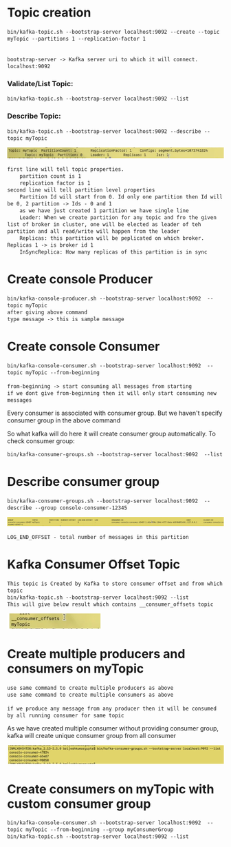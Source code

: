 
# Topic creation

    bin/kafka-topic.sh --bootstrap-server localhost:9092 --create --topic myTopic --partitions 1 --replication-factor 1


    bootstrap-server -> Kafka server uri to which it will connect. localhost:9092


### Validate/List Topic:

    bin/kafka-topic.sh --bootstrap-server localhost:9092 --list


### Describe Topic:

    bin/kafka-topic.sh --bootstrap-server localhost:9092 --describe --topic myTopic

![img.png](1_topic_desc.png)

    first line will tell topic properties.
        partition count is 1
        replication factor is 1
    second line will tell partition level properties
        Partition Id will start from 0. Id only one partition then Id will be 0, 2 partition -> Ids - 0 and 1
        as we have just created 1 partition we have single line
        Leader: When we create partition for any topic and fro the given list of broker in cluster, one will be elected as leader of teh partition and all read/write will happen from the leader
        Replicas: this partition will be peplicated on which broker. Replicas 1 -> is broker id 1
        InSyncReplica: How many replicas of this partition is in sync


# Create console Producer

    bin/kafka-console-producer.sh --bootstrap-server localhost:9092  --topic myTopic 
    after giving above command
    type message -> this is sample message

# Create console Consumer

    bin/kafka-console-consumer.sh --bootstrap-server localhost:9092  --topic myTopic --from-beginning
    
    from-beginning -> start consuming all messages from starting
    if we dont give from-beginning then it will only start consuming new messages

Every consumer is associated with consumer group. But we haven't specify consumer group in the above command

So what kafka will do here it will create consumer group automatically. To check consumer group:

    bin/kafka-consumer-groups.sh --bootstrap-server localhost:9092  --list

# Describe consumer group

    bin/kafka-consumer-groups.sh --bootstrap-server localhost:9092  --describe --group console-consumer-12345
    
![img_1.png](2_consumer_group_desc.png)

    LOG_END_OFFSET - total number of messages in this partition

# Kafka Consumer Offset Topic

    This topic is Created by Kafka to store consumer offset and from which topic
    bin/kafka-topic.sh --bootstrap-server localhost:9092 --list
    This will give below result which contains __consumer_offsets topic

![img.png](3_consumer_offset.png)


# Create multiple producers and consumers on myTopic

    use same command to create multiple producers as above
    use same command to create multiple consumers as above

    if we produce any message from any producer then it will be consumed by all running consumer for same topic

As we have created multiple consumer without providing consumer group, kafka will create unique consumer group from all consumer

![img_1.png](4_custom_consumer_group.png)


# Create consumers on myTopic with custom consumer group

    bin/kafka-console-consumer.sh --bootstrap-server localhost:9092  --topic myTopic --from-beginning --group myConsumerGroup
    bin/kafka-topic.sh --bootstrap-server localhost:9092 --list

